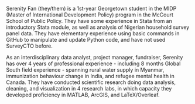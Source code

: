 Serenity Fan (they/them) is a 1st-year Georgetown student in the MIDP (Master of International Development Policy) program in the McCourt School of Public Policy. They have some experience in Stata from an introductory Stata module, as well as analysis of Nigerian household survey panel data. They have elementary experience using basic commands in GitHub to manipulate and update Python code, and have not used SurveyCTO before.  

As an interdisciplinary data analyst, project manager, fundraiser, Serenity has over 4 years of professional experience - including 8 months Global South field experience - spanning rural water supply in Myanmar, immunization behaviour change in India, and refugee mental health in Canada. They have conducted scientific research doing data analysis, cleaning, and visualization in 4 research labs, in which capacity they developed proficiency in MATLAB, ArcGIS, and LaTeX/Overleaf. 


